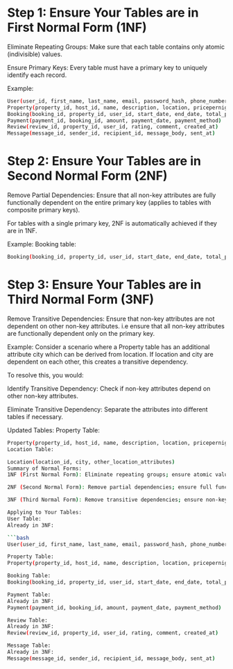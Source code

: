 # Step 1: Ensure Your Tables are in First Normal Form (1NF)
Eliminate Repeating Groups: Make sure that each table contains only atomic (indivisible) values.

Ensure Primary Keys: Every table must have a primary key to uniquely identify each record.

Example:
```bash
User(user_id, first_name, last_name, email, password_hash, phone_number, role, created_at)
Property(property_id, host_id, name, description, location, pricepernight, created_at, updated_at)
Booking(booking_id, property_id, user_id, start_date, end_date, total_price, status, created_at)
Payment(payment_id, booking_id, amount, payment_date, payment_method)
Review(review_id, property_id, user_id, rating, comment, created_at)
Message(message_id, sender_id, recipient_id, message_body, sent_at)
```
# Step 2: Ensure Your Tables are in Second Normal Form (2NF)
Remove Partial Dependencies: Ensure that all non-key attributes are fully functionally dependent on the entire primary key (applies to tables with composite primary keys).

For tables with a single primary key, 2NF is automatically achieved if they are in 1NF.

Example:
Booking table:
```bash
Booking(booking_id, property_id, user_id, start_date, end_date, total_price, status, created_at)
```
# Step 3: Ensure Your Tables are in Third Normal Form (3NF)
Remove Transitive Dependencies: Ensure that non-key attributes are not dependent on other non-key attributes.
i.e ensure that all non-key attributes are functionally dependent only on the primary key.

Example:
Consider a scenario where a Property table has an additional attribute city which can be derived from location. If location and city are dependent on each other, this creates a transitive dependency.

To resolve this, you would:

Identify Transitive Dependency: Check if non-key attributes depend on other non-key attributes.

Eliminate Transitive Dependency: Separate the attributes into different tables if necessary.

Updated Tables:
Property Table:
```bash
Property(property_id, host_id, name, description, location, pricepernight, created_at, updated_at)
Location Table:
```
```bash
Location(location_id, city, other_location_attributes)
Summary of Normal Forms:
1NF (First Normal Form): Eliminate repeating groups; ensure atomic values.

2NF (Second Normal Form): Remove partial dependencies; ensure full functional dependency on the primary key.

3NF (Third Normal Form): Remove transitive dependencies; ensure non-key attributes depend only on the primary key.

Applying to Your Tables:
User Table:
Already in 3NF:

```bash
User(user_id, first_name, last_name, email, password_hash, phone_number, role, created_at)

Property Table:
Property(property_id, host_id, name, description, location, pricepernight, created_at, updated_at)

Booking Table:
Booking(booking_id, property_id, user_id, start_date, end_date, total_price, status, created_at)

Payment Table:
Already in 3NF:
Payment(payment_id, booking_id, amount, payment_date, payment_method)

Review Table:
Already in 3NF:
Review(review_id, property_id, user_id, rating, comment, created_at)

Message Table:
Already in 3NF:
Message(message_id, sender_id, recipient_id, message_body, sent_at)
```